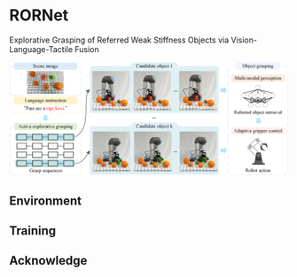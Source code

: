 # RORNet
Explorative Grasping of Referred Weak Stiffness Objects via Vision-Language-Tactile Fusion

<p align="center">
  <img src="1.png">  
</p>



## Environment

## Training

## Acknowledge
